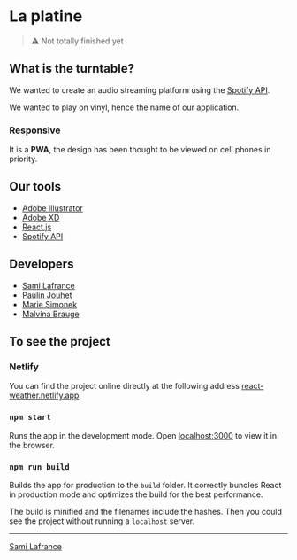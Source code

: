 # La platine

> ⚠️ Not totally finished yet

## What is the turntable?

We wanted to create an audio streaming platform using the [Spotify API](https://developer.spotify.com/documentation/web-api/).

We wanted to play on vinyl, hence the name of our application.

### Responsive

It is a **PWA**, the design has been thought to be viewed on cell phones in priority.

## Our tools

- [Adobe Illustrator](https://www.adobe.com/fr/products/illustrator.html)
- [Adobe XD](https://www.adobe.com/fr/products/xd.html)
- [React.js](https://fr.reactjs.org/)
- [Spotify API](https://developer.spotify.com/documentation/web-api/)

## Developers

- [Sami Lafrance](https://samilafrance.com)
- [Paulin Jouhet](https://soundcloud.com/p-jo-892635371?ref=clipboard)
- [Marie Simonek](https://www.behance.net/mariesmk)
- [Malvina Brauge](https://malvinabrauge.com/)

## To see the project

### Netlify

You can find the project online directly at the following address [react-weather.netlify.app](https://react-weather.netlify.app)

### `npm start`

Runs the app in the development mode.
Open [localhost:3000](http://localhost:3000) to view it in the browser.

### `npm run build`

Builds the app for production to the `build` folder.
It correctly bundles React in production mode and optimizes the build for the best performance.

The build is minified and the filenames include the hashes.
Then you could see the project without running a `localhost` server.

---

[Sami Lafrance](https://www.samilafrance.com/)
